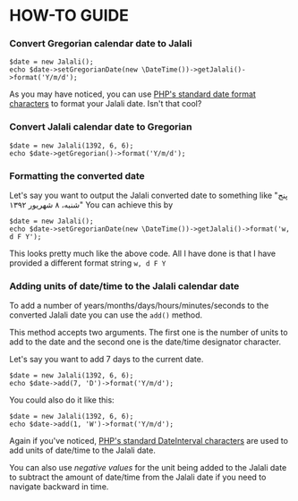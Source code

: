 # HOW-TO GUIDE 

### Convert Gregorian calendar date to Jalali

```
$date = new Jalali();
echo $date->setGregorianDate(new \DateTime())->getJalali()->format('Y/m/d');
```

As you may have noticed, you can use [PHP's standard date format characters](http://php.net/manual/en/function.date.php) to format your Jalali date. Isn't that cool?

### Convert Jalali calendar date to Gregorian

```
$date = new Jalali(1392, 6, 6);
echo $date->getGregorian()->format('Y/m/d');
```

### Formatting the converted date

Let's say you want to output the Jalali converted date to something like "پنج شنبه، ۸ شهریور ۱۳۹۲"
You can achieve this by 

```
$date = new Jalali();
echo $date->setGregorianDate(new \DateTime())->getJalali()->format('w, d F Y');
```

This looks pretty much like the above code. All I have done is that I have provided a different format string ```w, d F Y```

### Adding units of date/time to the Jalali calendar date
To add a number of years/months/days/hours/minutes/seconds to the converted Jalali date you can use the ```add()``` method.

This method accepts two arguments. The first one is the number of units to add to the date and the second one is the date/time designator character.

Let's say you want to add 7 days to the current date.

```
$date = new Jalali(1392, 6, 6);
echo $date->add(7, 'D')->format('Y/m/d');
```

You could also do it like this:

```
$date = new Jalali(1392, 6, 6);
echo $date->add(1, 'W')->format('Y/m/d');
```

Again if you've noticed, [PHP's standard DateInterval characters](http://www.php.net/manual/en/dateinterval.construct.php) are used to add units of date/time to the Jalali date.

You can also use *negative values* for the unit being added to the Jalali date to subtract the amount of date/time from the Jalali date if you need to navigate backward in time.
